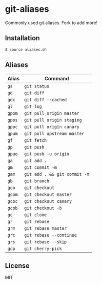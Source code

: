 
# git-aliases

Commonly used git aliases. Fork to add more!

## Installation

```bash
$ source aliases.sh
```

## Aliases

| Alias | Command |
|-------|---------|
| `gs`  | `git status` |
| `gd`  | `git diff` |
| `gdc`  | `git diff --cached` |
| `gl`  | `git log` |
| `gpom` | `git pull origin master` |
| `gpos` | `git pull origin staging` |
| `gpoc` | `git pull origin canary` |
| `gpum` | `git pull upstream master` |
| `gf` | `git fetch` |
| `gp`   | `git push` |
| `gpuo`   | `git push -u origin` |
| `ga`   | `git add .` |
| `gm`   | `git commit -m` |
| `gam`  | `git add . && git commit -m` |
| `gb`   | `git branch` |
| `gco`  | `git checkout` |
| `gcom`  | `git checkout master` |
| `gcoc`  | `git checkout canary` |
| `gcob`  | `git checkout -b` |
| `gc`  | `git clone` |
| `gr`  | `git rebase` |
| `grm`  | `git rebase master` |
| `grc`  | `git rebase --continue` |
| `grs`  | `git rebase --skip` |
| `gcp` | `git cherry-pick` |

## License

  MIT

